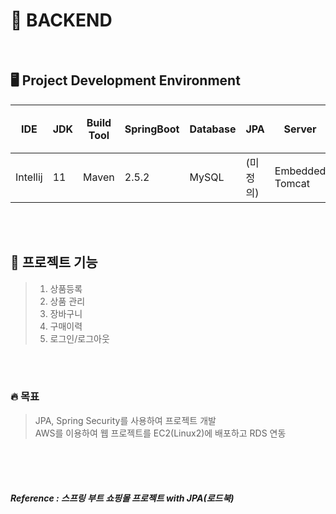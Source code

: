 # 🛒 BACKEND


<br>

## 🖥 Project Development Environment
| IDE | JDK | Build Tool | SpringBoot | Database | JPA | Server | AWS (예정) |
|---|---|---|---|---|---|---|---|
| Intellij | 11 | Maven | 2.5.2 | MySQL | (미정의) | Embedded Tomcat | EC2, RDS |



<br><br>

## 📃 프로젝트 기능
> 1. 상품등록
> 2. 상품 관리
> 3. 장바구니
> 4. 구매이력
> 5. 로그인/로그아웃

<br><br>

### 🔥 목표
> JPA, Spring Security를 사용하여 프로젝트 개발 <br>
> AWS를 이용하여 웹 프로젝트를 EC2(Linux2)에 배포하고 RDS 연동

<br><br><br>


##### Reference : 스프링 부트 쇼핑몰 프로젝트 with JPA(로드북)


